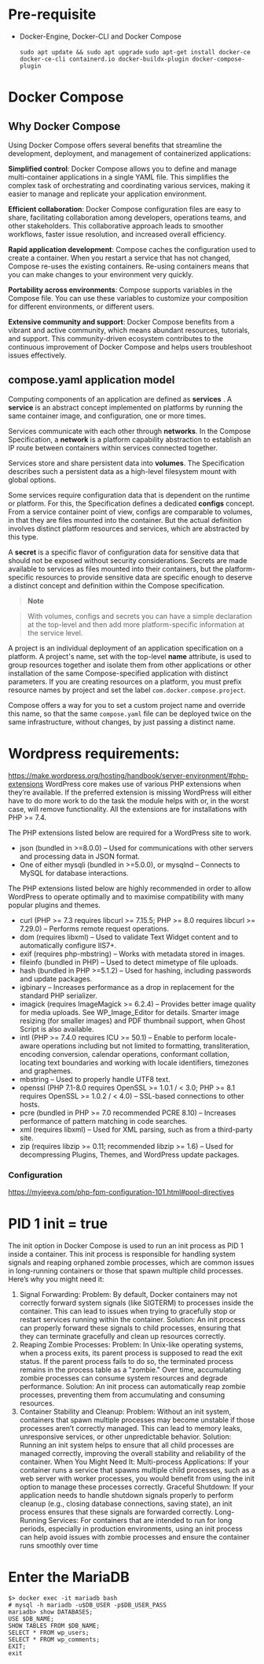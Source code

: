# Pre-requisite

- Docker-Engine, Docker-CLI and Docker Compose

    `sudo apt update && sudo apt upgrade`
    `sudo apt-get install docker-ce docker-ce-cli containerd.io docker-buildx-plugin docker-compose-plugin`


# Docker Compose

## Why Docker Compose

Using Docker Compose offers several benefits that streamline the development, deployment, and management of containerized applications:

**Simplified control**: Docker Compose allows you to define and manage multi-container applications in a single YAML file. This simplifies the complex task of orchestrating and coordinating various services, making it easier to manage and replicate your application environment.

**Efficient collaboration**: Docker Compose configuration files are easy to share, facilitating collaboration among developers, operations teams, and other stakeholders. This collaborative approach leads to smoother workflows, faster issue resolution, and increased overall efficiency.

**Rapid application development**: Compose caches the configuration used to create a container. When you restart a service that has not changed, Compose re-uses the existing containers. Re-using containers means that you can make changes to your environment very quickly.

**Portability across environments**: Compose supports variables in the Compose file. You can use these variables to customize your composition for different environments, or different users.

**Extensive community and support**: Docker Compose benefits from a vibrant and active community, which means abundant resources, tutorials, and support. This community-driven ecosystem contributes to the continuous improvement of Docker Compose and helps users troubleshoot issues effectively.

## compose.yaml application model

Computing components of an application are defined as **services** . A **service** is an abstract concept implemented on platforms by running the same container image, and configuration, one or more times.

Services communicate with each other through **networks**. In the Compose Specification, a **network** is a platform capability abstraction to establish an IP route between containers within services connected together.

Services store and share persistent data into **volumes**. The Specification describes such a persistent data as a high-level filesystem mount with global options.

Some services require configuration data that is dependent on the runtime or platform. For this, the Specification defines a dedicated **configs** concept. From a service container point of view, configs are comparable to volumes, in that they are files mounted into the container. But the actual definition involves distinct platform resources and services, which are abstracted by this type.

A **secret** is a specific flavor of configuration data for sensitive data that should not be exposed without security considerations. Secrets are made available to services as files mounted into their containers, but the platform-specific resources to provide sensitive data are specific enough to deserve a distinct concept and definition within the Compose specification.

> **Note**

> With volumes, configs and secrets you can have a simple declaration at the top-level and then add more platform-specific information at the service level.

A project is an individual deployment of an application specification on a platform. A project's name, set with the top-level **name** attribute, is used to group resources together and isolate them from other applications or other installation of the same Compose-specified application with distinct parameters. If you are creating resources on a platform, you must prefix resource names by project and set the label `com.docker.compose.project`.

Compose offers a way for you to set a custom project name and override this name, so that the same `compose.yaml` file can be deployed twice on the same infrastructure, without changes, by just passing a distinct name.


# Wordpress requirements:
https://make.wordpress.org/hosting/handbook/server-environment/#php-extensions
WordPress core makes use of various PHP extensions when they’re available. If the preferred extension is missing WordPress will either have to do more work to do the task the module helps with or, in the worst case, will remove functionality. All the extensions are for installations with PHP >= 7.4.

The PHP extensions listed below are required for a WordPress site to work.

- json (bundled in >=8.0.0) – Used for communications with other servers and processing data in JSON format.
- One of either mysqli (bundled in >=5.0.0), or mysqlnd – Connects to MySQL for database interactions.

The PHP extensions listed below are highly recommended in order to allow WordPress to operate optimally and to maximise compatibility with many popular plugins and themes.

- curl (PHP >= 7.3 requires libcurl >= 7.15.5; PHP >= 8.0 requires libcurl >= 7.29.0) – Performs remote request operations.
- dom (requires libxml) – Used to validate Text Widget content and to automatically configure IIS7+.
- exif (requires php-mbstring) – Works with metadata stored in images.
- fileinfo (bundled in PHP) – Used to detect mimetype of file uploads.
- hash (bundled in PHP >=5.1.2) – Used for hashing, including passwords and update packages.
- igbinary – Increases performance as a drop in replacement for the standard PHP serializer.
- imagick (requires ImageMagick >= 6.2.4) – Provides better image quality for media uploads. See WP_Image_Editor for details. Smarter image resizing (for smaller images) and PDF thumbnail support, when Ghost Script is also available.
- intl (PHP >= 7.4.0 requires ICU >= 50.1) – Enable to perform locale-aware operations including but not limited to formatting, transliteration, encoding conversion, calendar operations, conformant collation, locating text boundaries and working with locale identifiers, timezones and graphemes.
- mbstring – Used to properly handle UTF8 text.
- openssl (PHP 7.1-8.0 requires OpenSSL >= 1.0.1 / < 3.0; PHP >= 8.1 requires OpenSSL >= 1.0.2 / < 4.0) – SSL-based connections to other hosts.
- pcre (bundled in PHP >= 7.0 recommended PCRE 8.10) – Increases performance of pattern matching in code searches.
- xml (requires libxml) – Used for XML parsing, such as from a third-party site.
- zip (requires libzip >= 0.11; recommended libzip >= 1.6) – Used for decompressing Plugins, Themes, and WordPress update packages.

### Configuration
https://myjeeva.com/php-fpm-configuration-101.html#pool-directives

# PID 1 init = true

The init option in Docker Compose is used to run an init process as PID 1 inside a container. This init process is responsible for handling system signals and reaping orphaned zombie processes, which are common issues in long-running containers or those that spawn multiple child processes. Here’s why you might need it:

1. Signal Forwarding:
Problem: By default, Docker containers may not correctly forward system signals (like SIGTERM) to processes inside the container. This can lead to issues when trying to gracefully stop or restart services running within the container.
Solution: An init process can properly forward these signals to child processes, ensuring that they can terminate gracefully and clean up resources correctly.
2. Reaping Zombie Processes:
Problem: In Unix-like operating systems, when a process exits, its parent process is supposed to read the exit status. If the parent process fails to do so, the terminated process remains in the process table as a "zombie." Over time, accumulating zombie processes can consume system resources and degrade performance.
Solution: An init process can automatically reap zombie processes, preventing them from accumulating and consuming resources.
3. Container Stability and Cleanup:
Problem: Without an init system, containers that spawn multiple processes may become unstable if those processes aren’t correctly managed. This can lead to memory leaks, unresponsive services, or other unpredictable behavior.
Solution: Running an init system helps to ensure that all child processes are managed correctly, improving the overall stability and reliability of the container.
When You Might Need It:
Multi-process Applications: If your container runs a service that spawns multiple child processes, such as a web server with worker processes, you would benefit from using the init option to manage these processes correctly.
Graceful Shutdown: If your application needs to handle shutdown signals properly to perform cleanup (e.g., closing database connections, saving state), an init process ensures that these signals are forwarded correctly.
Long-Running Services: For containers that are intended to run for long periods, especially in production environments, using an init process can help avoid issues with zombie processes and ensure the container runs smoothly over time

# Enter the MariaDB

    $> docker exec -it mariadb bash
    # mysql -h mariadb -u$DB_USER -p$DB_USER_PASS
    mariadb> show DATABASES;
    USE $DB_NAME;
    SHOW TABLES FROM $DB_NAME;
    SELECT * FROM wp_users;
    SELECT * FROM wp_comments;
    EXIT;
    exit


